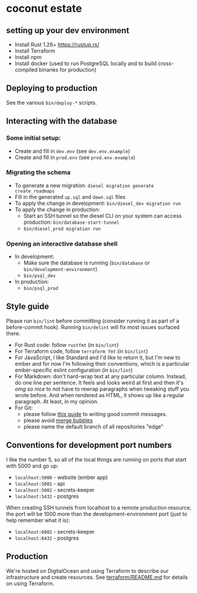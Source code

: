 # coconut estate

## setting up your dev environment

* Install Rust 1.26+ <https://rustup.rs/>
* Install Terraform
* Install npm
* Install docker (used to run PostgreSQL locally and to build cross-compiled binaries for production)

## Deploying to production

See the various `bin/deploy-*` scripts.

## Interacting with the database

### Some initial setup:

* Create and fill in `dev.env` (see `dev.env.example`)
* Create and fill in `prod.env` (see `prod.env.example`)

### Migrating the schema

* To generate a new migration: `diesel migration generate create_roadmaps`
* Fill in the generated `up.sql` and `down.sql` files
* To apply the change in development: `bin/diesel_dev migration run`
* To apply the change in production:
  * Start an SSH tunnel so the diesel CLI on your system can access production: `bin/database-start-tunnel`
  * `bin/diesel_prod migration run`

### Opening an interactive database shell

* In development:
  * Make sure the database is running (`bin/database` or `bin/development-environment`)
  * `bin/psql_dev`
* In production:
  * `bin/psql_prod`

## Style guide

Please run `bin/lint` before committing (consider running it as part of a before-commit hook).
Running `bin/delint` will fix most issues surfaced there.

- For Rust code: follow `rustfmt` (in `bin/lint`)
- For Terraform code, follow `terraform fmt` (in `bin/lint`)
- For JavaScript, I like Standard and I'd like to return it, but I'm new to ember and for now I'm following their conventions, which is a particular ember-specific eslint configuration (in `bin/lint`)
- For Markdown: don't hard-wrap text at any particular column.
  Instead, do one line per sentence.
  It feels and looks weird at first and then it's _omg so nice_ to not have to rewrap paragraphs when tweaking stuff you wrote before.
  And when rendered as HTML, it shows up like a regular paragraph.
  At least, in my opinion.
- For Git:
  - please follow [this guide][git-commit-messages] to writing good commit messages.
  - please avoid [merge bubbles]
  - please name the default branch of all repositories "edge"

[git-commit-messages]: https://tbaggery.com/2008/04/19/a-note-about-git-commit-messages.html
[merge bubbles]: https://stackoverflow.com/a/26239382

## Conventions for development port numbers

I like the number 5, so all of the local things are running on ports that start with 5000 and go up:

- `localhost:5000` - website (ember app)
- `localhost:5001` - api
- `localhost:5002` - secrets-keeper
- `localhost:5432` - postgres

When creating SSH tunnels from localhost to a remote production resource, the port will be 1000 more than the development-environment port (just to help remember what it is):

- `localhost:6002` - secrets-keeper
- `localhost:6432` - postgres

## Production

We're hosted on DigitalOcean and using Terraform to describe our infrastructure and create resources.
See [terraform/README.md](terraform/README.md) for details on using Terraform.
